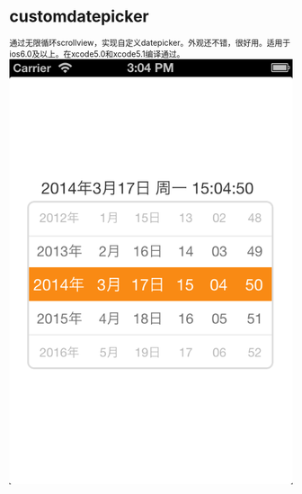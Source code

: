 customdatepicker
================

通过无限循环scrollview，实现自定义datepicker。外观还不错，很好用。适用于ios6.0及以上。在xcode5.0和xcode5.1编译通过。
![image](https://github.com/rbyyy/customdatepicker/blob/master/src.png)
